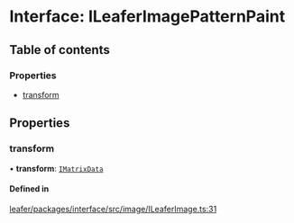 # Interface: ILeaferImagePatternPaint

## Table of contents

### Properties

- [transform](ILeaferImagePatternPaint.md#transform)

## Properties

### transform

• **transform**: [`IMatrixData`](IMatrixData.md)

#### Defined in

[leafer/packages/interface/src/image/ILeaferImage.ts:31](https://github.com/leaferjs/leafer/blob/4821e21/packages/interface/src/image/ILeaferImage.ts#L31)

